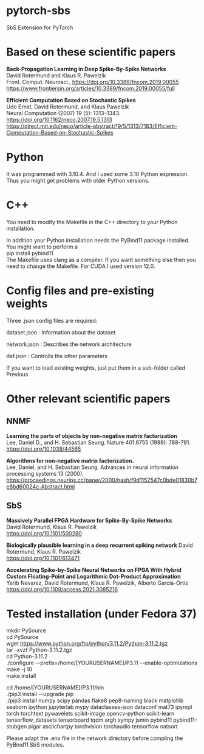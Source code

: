 # pytorch-sbs
SbS Extension for PyTorch


# Based on these scientific papers

**Back-Propagation Learning in Deep Spike-By-Spike Networks**  
David Rotermund and Klaus R. Pawelzik  
Front. Comput. Neurosci., https://doi.org/10.3389/fncom.2019.00055  
https://www.frontiersin.org/articles/10.3389/fncom.2019.00055/full  

**Efficient Computation Based on Stochastic Spikes**  
Udo Ernst, David Rotermund, and Klaus Pawelzik  
Neural Computation (2007) 19 (5): 1313–1343. https://doi.org/10.1162/neco.2007.19.5.1313  
https://direct.mit.edu/neco/article-abstract/19/5/1313/7183/Efficient-Computation-Based-on-Stochastic-Spikes  

# Python

It was programmed with 3.10.4. And I used some 3.10 Python expression. Thus you might get problems with older Python versions. 

# C++

You need to modify the Makefile in the C++ directory to your Python installation.  

In addition your Python installation needs the PyBind11 package installed. You might want to perform a  
pip install pybind11  
The Makefile uses clang as a compiler. If you want something else then you need to change the Makefile.
For CUDA I used version 12.0.

# Config files and pre-existing weights

Three .json config files are required: 

dataset.json : Information about the dataset

network.json : Describes the network architecture

def.json : Controlls the other parameters 

If you want to load existing weights, just put them in a sub-folder called Previous

# Other relevant scientific papers

## NNMF

**Learning the parts of objects by non-negative matrix factorization**  
Lee, Daniel D., and H. Sebastian Seung. Nature 401.6755 (1999): 788-791.  
https://doi.org/10.1038/44565  

**Algorithms for non-negative matrix factorization.**  
Lee, Daniel, and H. Sebastian Seung. Advances in neural information processing systems 13 (2000).  
https://proceedings.neurips.cc/paper/2000/hash/f9d1152547c0bde01830b7e8bd60024c-Abstract.html  

## SbS
**Massively Parallel FPGA Hardware for Spike-By-Spike Networks**  
David Rotermund, Klaus R. Pawelzik  
https://doi.org/10.1101/500280  

**Biologically plausible learning in a deep recurrent spiking network**
David Rotermund, Klaus R. Pawelzik  
https://doi.org/10.1101/613471  

**Accelerating Spike-by-Spike Neural Networks on FPGA With Hybrid Custom Floating-Point and Logarithmic Dot-Product Approximation**  
Yarib Nevarez, David Rotermund, Klaus R. Pawelzik, Alberto Garcia-Ortiz  
https://doi.org/10.1109/access.2021.3085216  


# Tested installation (under Fedora 37)

mkdir PySource  
cd PySource  
wget https://www.python.org/ftp/python/3.11.2/Python-3.11.2.tgz  
tar -xvzf Python-3.11.2.tgz  
cd Python-3.11.2  
./configure --prefix=/home/[YOURUSERNAME]/P3.11 --enable-optimizations  
make -j 10  
make install  

cd /home/[YOURUSERNAME]/P3.11/bin  
./pip3 install --upgrade pip  
./pip3 install numpy scipy pandas flake8 pep8-naming black matplotlib seaborn ipython jupyterlab mypy dataclasses-json dataconf mat73 ipympl torch torchtext pywavelets scikit-image opencv-python scikit-learn tensorflow_datasets tensorboard tqdm argh sympy jsmin pybind11 pybind11-stubgen pigar asciichartpy torchvision torchaudio tensorflow natsort  

Please adapt the .env file in the network directory before compling the PyBind11 SbS modules. 
